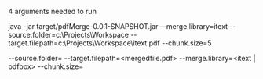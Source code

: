 4 arguments needed to run

java -jar target/pdfMerge-0.0.1-SNAPSHOT.jar --merge.library=itext --source.folder=c:\\Projects\\Workspace --target.filepath=c:\\Projects\\Workspace\\itext.pdf --chunk.size=5


--source.folder=<source path containing  pdf files>
--target.filepath=<mergedfile.pdf>
--merge.library=<itext | pdfbox>
--chunk.size=<merge in groups of>